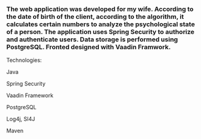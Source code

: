 ### The web application was developed for my wife. According to the date of birth of the client, according to the algorithm, it calculates certain numbers to analyze the psychological state of a person. The application uses Spring Security to authorize and authenticate users. Data storage is performed using PostgreSQL. Fronted designed with Vaadin Framwork.

Technologies:

Java

Spring Security

Vaadin Framework

PostgreSQL

Log4j, Sl4J 

Maven